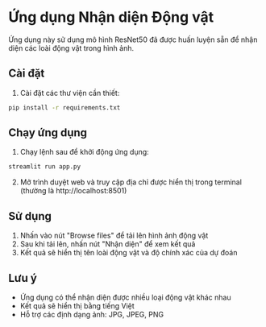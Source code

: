 # Ứng dụng Nhận diện Động vật

Ứng dụng này sử dụng mô hình ResNet50 đã được huấn luyện sẵn để nhận diện các loài động vật trong hình ảnh.

## Cài đặt

1. Cài đặt các thư viện cần thiết:
```bash
pip install -r requirements.txt
```

## Chạy ứng dụng

1. Chạy lệnh sau để khởi động ứng dụng:
```bash
streamlit run app.py
```

2. Mở trình duyệt web và truy cập địa chỉ được hiển thị trong terminal (thường là http://localhost:8501)

## Sử dụng

1. Nhấn vào nút "Browse files" để tải lên hình ảnh động vật
2. Sau khi tải lên, nhấn nút "Nhận diện" để xem kết quả
3. Kết quả sẽ hiển thị tên loài động vật và độ chính xác của dự đoán

## Lưu ý

- Ứng dụng có thể nhận diện được nhiều loại động vật khác nhau
- Kết quả sẽ hiển thị bằng tiếng Việt
- Hỗ trợ các định dạng ảnh: JPG, JPEG, PNG 